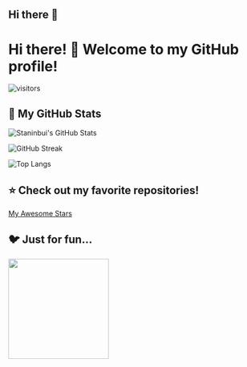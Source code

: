 ## Hi there 👋

# Hi there! 👋 Welcome to my GitHub profile!

![visitors](https://komarev.com/ghpvc/?username=Staninbui&color=blue)

## 🚀 My GitHub Stats
![Staninbui's GitHub Stats](https://github-readme-stats.vercel.app/api?username=Staninbui&show_icons=true&theme=tokyonight)

![GitHub Streak](https://github-readme-streak-stats.herokuapp.com/?user=Staninbui&theme=dark)

![Top Langs](https://github-readme-stats.vercel.app/api/top-langs/?username=Staninbui&layout=compact&theme=radical)

## ⭐ Check out my favorite repositories!
[My Awesome Stars](https://github.com/stars/Staninbui)

## 🐦 Just for fun...
<img src="https://media.giphy.com/media/3o7TKsQ7RMZXs0XXDi/giphy.gif" width="200">


<!--
**Staninbui/Staninbui** is a ✨ _special_ ✨ repository because its `README.md` (this file) appears on your GitHub profile.

Here are some ideas to get you started:

- 🔭 I’m currently working on ...
- 🌱 I’m currently learning ...
- 👯 I’m looking to collaborate on ...
- 🤔 I’m looking for help with ...
- 💬 Ask me about ...
- 📫 How to reach me: ...
- 😄 Pronouns: ...
- ⚡ Fun fact: ...
-->

